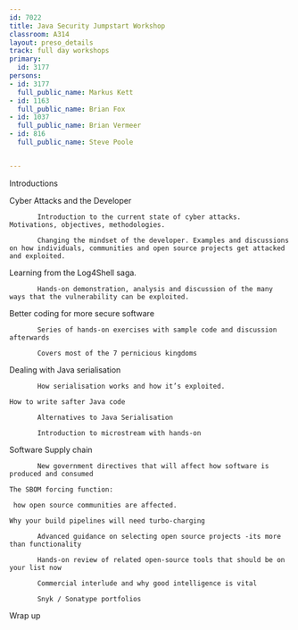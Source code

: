 ---
id: 7022
title: Java Security Jumpstart Workshop
classroom: A314
layout: preso_details
track: full day workshops
primary:
  id: 3177
persons:
- id: 3177
  full_public_name: Markus Kett
- id: 1163
  full_public_name: Brian Fox
- id: 1037
  full_public_name: Brian Vermeer
- id: 816
  full_public_name: Steve Poole

---
Introductions
 
Cyber Attacks and the Developer
           Introduction to the current state of cyber attacks. Motivations, objectives, methodologies.
           Changing the mindset of the developer. Examples and discussions on how individuals, communities and open source projects get attacked and exploited.
Learning from the Log4Shell saga.
           Hands-on demonstration, analysis and discussion of the many ways that the vulnerability can be exploited.
Better coding for more secure software
           Series of hands-on exercises with sample code and discussion afterwards
           Covers most of the 7 pernicious kingdoms
Dealing with Java serialisation
           How serialisation works and how it’s exploited.
	How to write safter Java code
           Alternatives to Java Serialisation
           Introduction to microstream with hands-on
Software Supply chain
           New government directives that will affect how software is produced and consumed
	The SBOM forcing function:
	 how open source communities are affected.
	Why your build pipelines will need turbo-charging
           Advanced guidance on selecting open source projects -its more than functionality
           Hands-on review of related open-source tools that should be on your list now
           Commercial interlude and why good intelligence is vital
           Snyk / Sonatype portfolios
Wrap up
